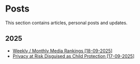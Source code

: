 # Posts

This section contains articles, personal posts and updates.

## 2025

*   [Weekly / Monthly Media Rankings [18-09-2025]](2025/20250918-weekly-monthly-ranking-post.md)
*   [Privacy at Risk Disguised as Child Protection [17-09-2025]](2025/20250917-protect-privacy.md)